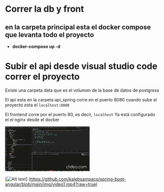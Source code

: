 # Correr la db y front

## en la carpeta principal esta el docker compose que levanta todo el proyecto

* **docker-compose up -d**

# Subir el api desde visual studio code correr el proyecto

Existe una carpeta data que es el volumen de la base de datos de postgress

El api esta en la carpeta api_spring corre en el puerto 8080 cuando sube el proyecto esta el ``localhost:8080``

El frontend corre por el puerto 80, es decir, ``localhost``
Ya está configurado el el nginx desde el docker


![texto cualquiera por si no carga la imagen](https://github.com/kalebsampaco/spring-boot-angular/blob/main/img/video1.gif?raw=true)

[![Alt text](https://img.youtube.com/vi/3RFAX3CbSGA/0.jpg)]
(https://github.com/kalebsampaco/spring-boot-angular/blob/main/img/video1.mp4?raw=true)
